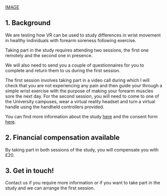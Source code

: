 

[IMAGE](https://github.com/JoaoM07/TurnDaHandle/blob/main/TurnDaHandle_Logo.png)

## 1. Background

We are testing how VR can be used to study differences in wrist movement in healthy individuals with forearm soreness following exercise. 

Taking part in the study requires attending two sessions, the first one remotely and the second one in presence. 

We will also need to send you a couple of questionnaires for you to complete and return them to us during the first session.

The first session involves taking part in a video call during which I will check that you are not experiencing any pain and then guide your through a simple wrist exercise with the purpose of making your forearm muscles sore the next day. For the second session, you will need to come to one of the University campuses, wear a virtual reality headset and turn a virtual handle using the handheld controllers provided.

You can find more information about the study [here](https://drive.google.com/file/d/19b18hgSGBHMhBVq5CqfDsDhtdmPawacw/view?usp=sharing) and the consent form [here](https://drive.google.com/file/d/1X9E3yNmLzaihJn1zI_BJ5ENexWx4W8Rt/view?usp=sharing).

## 2. Financial compensation available

By taking part in both sessions of the study, you will compensate you with £20.

## 3. Get in touch!

Contact us if you require more information or if you want to take part in the study and we can arrange the first session.







